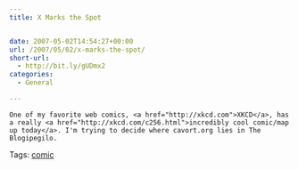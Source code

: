 ```yaml
---
title: X Marks the Spot


date: 2007-05-02T14:54:27+00:00
url: /2007/05/02/x-marks-the-spot/
short-url:
  - http://bit.ly/gUDmx2
categories:
  - General

---
```

<div class='microid-mailto+http:sha1:175bfb681a0c5a6468e78469d3663914d37d3722'>
  
    One of my favorite web comics, <a href="http://xkcd.com">XKCD</a>, has a really <a href="http://xkcd.com/c256.html">incredibly cool comic/map up today</a>. I'm trying to decide where cavort.org lies in The Blogipegilo.
  
</div>

<div class="st-post-tags">
  Tags: <a href="http://www.cavort.org/tag/comic/" title="comic" rel="tag">comic</a><br />
</div>
